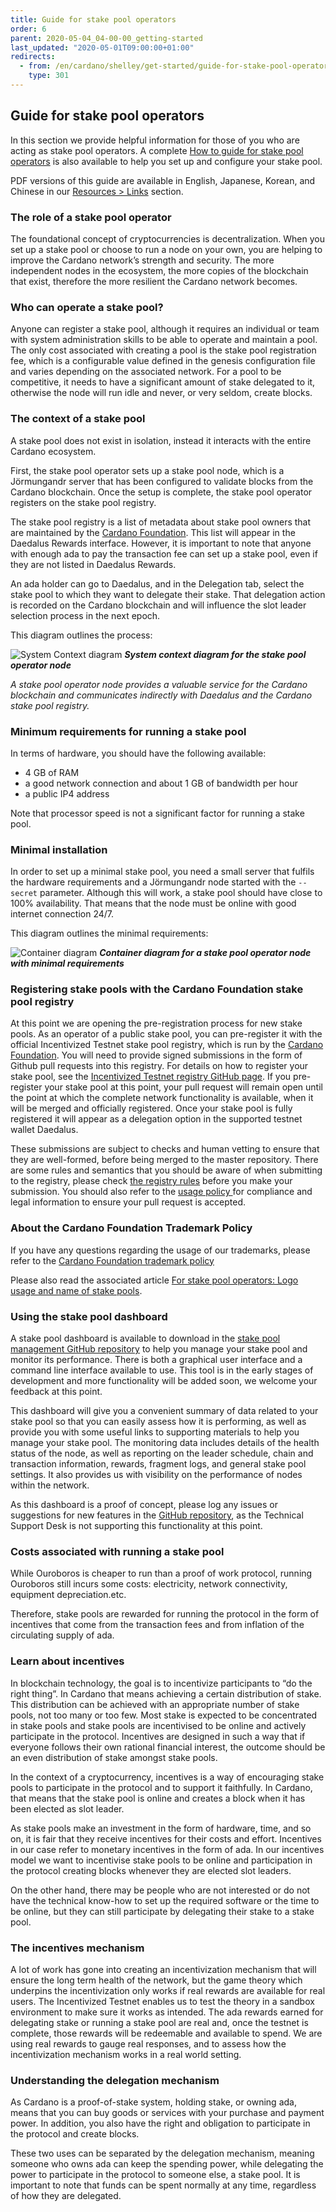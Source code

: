 ```yaml
---
title: Guide for stake pool operators
order: 6
parent: 2020-05-04_04-00-00_getting-started
last_updated: "2020-05-01T09:00:00+01:00"
redirects:
  - from: /en/cardano/shelley/get-started/guide-for-stake-pool-operators/
    type: 301
---
```

## Guide for stake pool operators

In this section we provide helpful information for those of you who are acting as stake pool operators. A complete [How to guide for stake pool operators](https://github.com/input-output-hk/shelley-testnet/blob/master/docs/stake_pool_operator_how_to.md) is also available to help you set up and configure your stake pool. 

PDF versions of this guide are available in English, Japanese, Korean, and Chinese in our [Resources &gt; Links](/en/shelley-itn/resources/links/) section.

### The role of a stake pool operator

The foundational concept of cryptocurrencies is decentralization. When you set up a stake pool or choose to run a node on your own, you are helping to improve the Cardano network’s strength and security. The more independent nodes in the ecosystem, the more copies of the blockchain that exist, therefore the more resilient the Cardano network becomes. 

### Who can operate a stake pool?

Anyone can register a stake pool, although it requires an individual or team with system administration skills to be able to operate and maintain a pool. The only cost associated with creating a pool is the stake pool registration fee, which is a  configurable value defined in the genesis configuration file and varies depending on the associated network. For a pool to be competitive, it needs to have a significant amount of stake delegated to it, otherwise the node will run idle and never, or very seldom, create blocks.    

### The context of a stake pool

A stake pool does not exist in isolation, instead it interacts with the entire Cardano ecosystem.

First, the stake pool operator sets up a stake pool node, which is a Jörmungandr server that has been configured to validate blocks from the Cardano blockchain. Once the setup is complete, the stake pool operator registers on the stake pool registry.

The stake pool registry is a list of metadata about stake pool owners that are maintained by the [Cardano Foundation](https://cardanofoundation.org/en/). This list will appear in the Daedalus Rewards interface. However, it is important to note that anyone with enough ada to pay the transaction fee can set up a stake pool, even if they are not listed in Daedalus Rewards.

An ada holder can go to Daedalus, and in the Delegation tab, select the stake pool to which they want to delegate their stake. That delegation action is recorded on the Cardano blockchain and will influence the slot leader selection process in the next epoch.

This diagram outlines the process:

![System Context diagram](https://ucarecdn.com/2a30c9c2-6bc5-4301-aa68-ce34180e296f/)
_**System context diagram for the stake pool operator node**_

_A stake pool operator node provides a valuable service for the Cardano blockchain and communicates indirectly with Daedalus and the Cardano stake pool registry._

### Minimum requirements for running a stake pool

In terms of hardware, you should have the following available:

- 4 GB of RAM 
- a good network connection and about 1 GB of bandwidth per hour 
- a public IP4 address 

Note that processor speed is not a significant factor for running a stake pool. 

### Minimal installation

In order to set up a minimal stake pool, you need a small server that fulfils the hardware requirements and a Jörmungandr node started with the `--secret` parameter.  Although this will work, a stake pool should have close to 100% availability. That means that the node must be online with good internet connection 24/7. 

This diagram outlines the minimal requirements: 

![Container diagram](https://ucarecdn.com/5114b93d-5217-4e82-b19c-561bc9d535fd/)
_**Container diagram for a stake pool operator node with minimal requirements**_

### Registering stake pools with the Cardano Foundation stake pool registry 

At this point we are opening the pre-registration process for new stake pools. As an operator of a public stake pool, you can pre-register it with the official Incentivized Testnet stake pool registry, which is run by the [Cardano Foundation](https://cardanofoundation.org/). You will need to provide signed submissions in the form of Github pull requests into this registry. For details on how to register your stake pool, see the [Incentivized Testnet registry GitHub page](https://github.com/cardano-foundation/incentivized-testnet-stakepool-registry). If you pre-register your stake pool at this point, your pull request will remain open until the point at which the complete network functionality is available, when it will be merged and officially registered. Once your stake pool is fully registered it will appear as a delegation option in the supported testnet wallet Daedalus. 

These submissions are subject to checks and human vetting to ensure that they are well-formed, before being merged to the master repository. There are some rules and semantics that you should be aware of when submitting to the registry, please check [the registry rules](https://github.com/cardano-foundation/incentivized-testnet-stakepool-registry#submission-well-formedness-rules) before you make your submission. You should also refer to the [usage policy ](https://github.com/cardano-foundation/incentivized-testnet-stakepool-registry/blob/master/USAGE_POLICY.md)for compliance and legal information to ensure your pull request is accepted.

### About the Cardano Foundation Trademark Policy

If you have any questions regarding the usage of our trademarks, please refer to the [Cardano Foundation trademark policy](https://cardanofoundation.org/en/legal/trademark-policy/)

Please also read the associated article [For stake pool operators: Logo usage and name of stake pools](https://iohk.zendesk.com/hc/en-us/articles/360038740233).

### Using the stake pool dashboard

A stake pool dashboard is available to download in the [stake pool management GitHub repository](https://github.com/input-output-hk/stakepool-management-tools) to help you manage your stake pool and monitor its performance. There is both a graphical user interface and a command line interface available to use. This tool is in the early stages of development and more functionality will be added soon, we welcome your feedback at this point. 

This dashboard will give you a convenient summary of data related to your stake pool so that you can easily assess how it is performing, as well as provide you with some useful links to supporting materials to help you manage your stake pool. The monitoring data includes details of the health status of the node, as well as reporting on the leader schedule, chain and transaction information, rewards, fragment logs, and general stake pool settings. It also provides us with visibility on the performance of nodes within the network. 

As this dashboard is a proof of concept, please log any issues or suggestions for new features in the [GitHub repository](https://github.com/input-output-hk/stakepool-management-tools), as the Technical Support Desk is not supporting this functionality at this point.

### Costs associated with running a stake pool

While Ouroboros is cheaper to run than a proof of work protocol, running Ouroboros still incurs some costs: electricity, network connectivity, equipment depreciation.etc.

Therefore, stake pools are rewarded for running the protocol in the form of incentives that come from the transaction fees and from inflation of the circulating supply of ada. 

### Learn about incentives

In blockchain technology, the goal is to incentivize participants to “do the right thing”. In Cardano that means achieving a certain distribution of stake. This distribution can be achieved with an appropriate number of stake pools,  not too many or too few. Most stake is expected to be concentrated in stake pools and stake pools are incentivised to be online and actively participate in the protocol. Incentives are designed in such a way that if everyone follows their own rational financial interest, the outcome should be an even distribution of stake amongst stake pools.

In the context of a cryptocurrency, incentives is a way of encouraging stake pools to participate in the protocol and to support it faithfully. In Cardano, that means that the stake pool is online and creates a block when it has been elected as slot leader. 

As stake pools make an investment in the form of hardware, time, and so on, it is fair that they receive incentives for their costs and effort. Incentives in our case refer to monetary incentives in the form of ada. In our incentives model we want to incentivise stake pools to be online and participation in the protocol creating blocks whenever they are elected slot leaders.

On the other hand, there may be people who are not interested or do not have the technical know-how to set up the required software or the time to be online, but they can still participate by delegating their stake to a stake pool.

### The incentives mechanism

A lot of work has gone into creating an incentivization mechanism that will ensure the long term health of the network, but the game theory which underpins the incentivization only works if real rewards are available for real users. The Incentivized Testnet enables us to test the theory in a sandbox environment to make sure it works as intended. The ada rewards earned for delegating stake or running a stake pool are real and, once the testnet is complete, those rewards will be redeemable and available to spend. We are using real rewards to gauge real responses, and to assess how the incentivization mechanism works in a real world setting.

### Understanding the delegation mechanism

As Cardano is a proof-of-stake system, holding stake, or owning ada, means that you can buy goods or services with your purchase and payment power. In addition, you also have the right and obligation to participate in the protocol and create blocks.

These two uses can be separated by the delegation mechanism, meaning someone who owns ada can keep the spending power, while delegating the power to participate in the protocol to someone else, a stake pool. It is important to note that funds can be spent normally at any time, regardless of how they are delegated.
